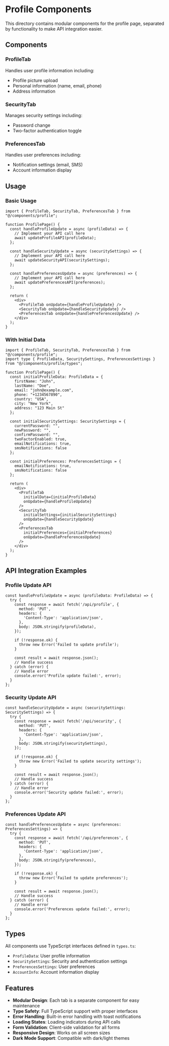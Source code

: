 # Profile Components

This directory contains modular components for the profile page, separated by functionality to make API integration easier.

## Components

### ProfileTab
Handles user profile information including:
- Profile picture upload
- Personal information (name, email, phone)
- Address information

### SecurityTab
Manages security settings including:
- Password change
- Two-factor authentication toggle

### PreferencesTab
Handles user preferences including:
- Notification settings (email, SMS)
- Account information display

## Usage

### Basic Usage
```tsx
import { ProfileTab, SecurityTab, PreferencesTab } from "@/components/profile";

function ProfilePage() {
  const handleProfileUpdate = async (profileData) => {
    // Implement your API call here
    await updateProfileAPI(profileData);
  };

  const handleSecurityUpdate = async (securitySettings) => {
    // Implement your API call here
    await updateSecurityAPI(securitySettings);
  };

  const handlePreferencesUpdate = async (preferences) => {
    // Implement your API call here
    await updatePreferencesAPI(preferences);
  };

  return (
    <div>
      <ProfileTab onUpdate={handleProfileUpdate} />
      <SecurityTab onUpdate={handleSecurityUpdate} />
      <PreferencesTab onUpdate={handlePreferencesUpdate} />
    </div>
  );
}
```

### With Initial Data
```tsx
import { ProfileTab, SecurityTab, PreferencesTab } from "@/components/profile";
import type { ProfileData, SecuritySettings, PreferencesSettings } from "@/components/profile/types";

function ProfilePage() {
  const initialProfileData: ProfileData = {
    firstName: "John",
    lastName: "Doe",
    email: "john@example.com",
    phone: "+1234567890",
    country: "USA",
    city: "New York",
    address: "123 Main St"
  };

  const initialSecuritySettings: SecuritySettings = {
    currentPassword: "",
    newPassword: "",
    confirmPassword: "",
    twoFactorEnabled: true,
    emailNotifications: true,
    smsNotifications: false
  };

  const initialPreferences: PreferencesSettings = {
    emailNotifications: true,
    smsNotifications: false
  };

  return (
    <div>
      <ProfileTab 
        initialData={initialProfileData} 
        onUpdate={handleProfileUpdate} 
      />
      <SecurityTab 
        initialSettings={initialSecuritySettings} 
        onUpdate={handleSecurityUpdate} 
      />
      <PreferencesTab 
        initialPreferences={initialPreferences} 
        onUpdate={handlePreferencesUpdate} 
      />
    </div>
  );
}
```

## API Integration Examples

### Profile Update API
```tsx
const handleProfileUpdate = async (profileData: ProfileData) => {
  try {
    const response = await fetch('/api/profile', {
      method: 'PUT',
      headers: {
        'Content-Type': 'application/json',
      },
      body: JSON.stringify(profileData),
    });
    
    if (!response.ok) {
      throw new Error('Failed to update profile');
    }
    
    const result = await response.json();
    // Handle success
  } catch (error) {
    // Handle error
    console.error('Profile update failed:', error);
  }
};
```

### Security Update API
```tsx
const handleSecurityUpdate = async (securitySettings: SecuritySettings) => {
  try {
    const response = await fetch('/api/security', {
      method: 'PUT',
      headers: {
        'Content-Type': 'application/json',
      },
      body: JSON.stringify(securitySettings),
    });
    
    if (!response.ok) {
      throw new Error('Failed to update security settings');
    }
    
    const result = await response.json();
    // Handle success
  } catch (error) {
    // Handle error
    console.error('Security update failed:', error);
  }
};
```

### Preferences Update API
```tsx
const handlePreferencesUpdate = async (preferences: PreferencesSettings) => {
  try {
    const response = await fetch('/api/preferences', {
      method: 'PUT',
      headers: {
        'Content-Type': 'application/json',
      },
      body: JSON.stringify(preferences),
    });
    
    if (!response.ok) {
      throw new Error('Failed to update preferences');
    }
    
    const result = await response.json();
    // Handle success
  } catch (error) {
    // Handle error
    console.error('Preferences update failed:', error);
  }
};
```

## Types

All components use TypeScript interfaces defined in `types.ts`:

- `ProfileData`: User profile information
- `SecuritySettings`: Security and authentication settings
- `PreferencesSettings`: User preferences
- `AccountInfo`: Account information display

## Features

- **Modular Design**: Each tab is a separate component for easy maintenance
- **Type Safety**: Full TypeScript support with proper interfaces
- **Error Handling**: Built-in error handling with toast notifications
- **Loading States**: Loading indicators during API calls
- **Form Validation**: Client-side validation for all forms
- **Responsive Design**: Works on all screen sizes
- **Dark Mode Support**: Compatible with dark/light themes
